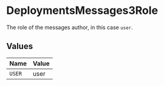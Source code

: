 # DeploymentsMessages3Role

The role of the messages author, in this case `user`.


## Values

| Name   | Value  |
| ------ | ------ |
| `USER` | user   |